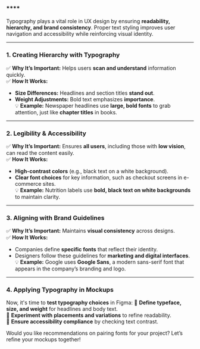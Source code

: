 
### ****

Typography plays a vital role in UX design by ensuring **readability, hierarchy, and brand consistency**. Proper text styling improves user navigation and accessibility while reinforcing visual identity.

---

### **1. Creating Hierarchy with Typography**
✅ **Why It’s Important:** Helps users **scan and understand** information quickly.  
✅ **How It Works:**  
- **Size Differences:** Headlines and section titles **stand out**.  
- **Weight Adjustments:** Bold text emphasizes **importance**.  
💡 **Example:** Newspaper headlines use **large, bold fonts** to grab attention, just like **chapter titles** in books.

---

### **2. Legibility & Accessibility**
✅ **Why It’s Important:** Ensures **all users**, including those with **low vision**, can read the content easily.  
✅ **How It Works:**  
- **High-contrast colors** (e.g., black text on a white background).  
- **Clear font choices** for key information, such as checkout screens in e-commerce sites.  
💡 **Example:** Nutrition labels use **bold, black text on white backgrounds** to maintain clarity.

---

### **3. Aligning with Brand Guidelines**
✅ **Why It’s Important:** Maintains **visual consistency** across designs.  
✅ **How It Works:**  
- Companies define **specific fonts** that reflect their identity.  
- Designers follow these guidelines for **marketing and digital interfaces**.  
💡 **Example:** Google uses **Google Sans**, a modern sans-serif font that appears in the company’s branding and logo.

---

### **4. Applying Typography in Mockups**
Now, it's time to **test typography choices** in Figma:
🔹 **Define typeface, size, and weight** for headlines and body text.  
🔹 **Experiment with placements and variations** to refine readability.  
🔹 **Ensure accessibility compliance** by checking text contrast.  

Would you like recommendations on pairing fonts for your project? Let’s refine your mockups together!